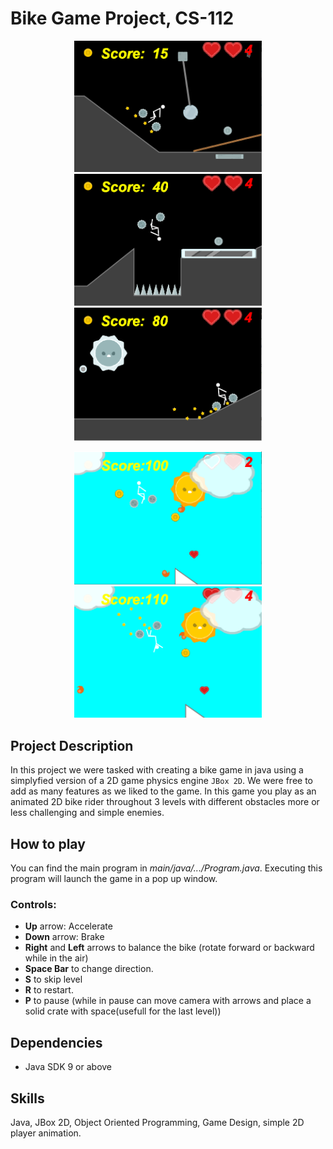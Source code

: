 # Bike Game Project, CS-112
<p align="center">
<img src="ReadMeImages\BikeGame1.PNG" alt="drawing" width="300"/>
<img src="ReadMeImages\BikeGame2.PNG" alt="drawing" width="300"/>
<img src="ReadMeImages\BikeGame5.PNG" alt="drawing" width="300"/>
</p>
<p align="center">
<img src="ReadMeImages\BikeGame4.PNG" alt="drawing" width="300"/>
<img src="ReadMeImages\BikeGame3.PNG" alt="drawing" width="300"/>
</p>


## Project Description

In this project we were tasked with creating a bike game in java using a simplyfied version of a 2D game physics engine ```JBox 2D```.
We were free to add as many features as we liked to the game.
In this game you play as an animated 2D bike rider throughout 3 levels with different obstacles more or less challenging and simple enemies.


## How to play 

You can find the main program in *main/java/.../Program.java*.
Executing this program will launch the game in a pop up window.

### Controls: 
- **Up** arrow: Accelerate 
- **Down** arrow: Brake
- **Right** and **Left** arrows to balance the bike (rotate forward or backward while in the air)
- **Space Bar** to change direction. 
- **S** to skip level 
- **R** to restart. 
- **P** to pause (while in pause can move camera with arrows and place a solid crate with space(usefull for the last level))

## Dependencies
- Java SDK 9 or above

## Skills
Java, JBox 2D, Object Oriented Programming, Game Design, simple 2D player animation.




